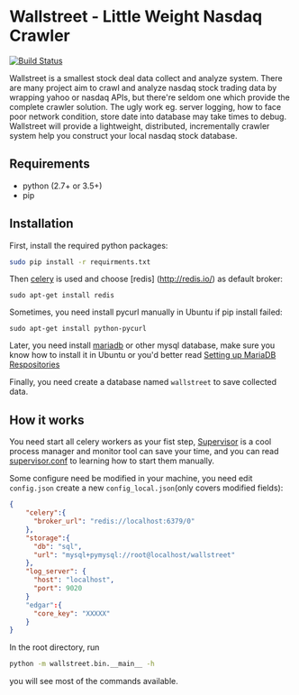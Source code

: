 # Wallstreet - Little Weight Nasdaq Crawler

[![Build Status](https://travis-ci.org/breakhearts/wallstreet.svg?branch=master)](https://travis-ci.org/breakhearts/wallstreet)

Wallstreet is a smallest stock deal data collect and analyze system. There are many project aim to crawl and analyze nasdaq stock trading data by wrapping yahoo or nasdaq APIs,
but there're seldom one which provide the complete crawler solution. The ugly work eg. server logging, how to face poor network condition, store date into database may take times to debug.
Wallstreet will provide a lightweight, distributed, incrementally crawler system help you construct your local nasdaq stock database.

## Requirements

- python (2.7+ or 3.5+)
- pip

## Installation

First, install the required python packages:
```bash
sudo pip install -r requirments.txt
```

Then [celery](https://github.com/celery/celery) is used and choose [redis] (http://redis.io/) as default broker:
```base
sudo apt-get install redis
```

Sometimes, you need install pycurl manually in Ubuntu if pip install failed:
```base
sudo apt-get install python-pycurl
```

Later, you need install [mariadb](https://mariadb.org/) or other mysql database, make sure you know how to install it in Ubuntu or you'd better read [Setting up MariaDB Respositories](https://downloads.mariadb.org/mariadb/repositories)

Finally, you need create a database named `wallstreet` to save collected data. 


## How it works

You need start all celery workers as your fist step, [Supervisor](http://supervisord.org/) is a cool process manager and monitor tool can save your time, and you can read [supervisor.conf](supervisor.conf) to learning how to start them manually.

Some configure need be modified in your machine, you need edit `config.json` create a new `config_local.json`(only covers modified fields):
```json
{
    "celery":{
      "broker_url": "redis://localhost:6379/0"                          /*redis url as celery broker*/
    },
    "storage":{                                                         
      "db": "sql",
      "url": "mysql+pymysql://root@localhost/wallstreet"                /*mysql url as data storage*/
    },
    "log_server": {                                                     /*logger server if you run workers in more than one manchines, logs will send to central log server*/
      "host": "localhost",                                                      
      "port": 9020
    }
    "edgar":{
      "core_key": "XXXXX"                                              /*edgar api key if you use edgar api*/
    }
}
```

In the root directory, run
```bash
python -m wallstreet.bin.__main__ -h
```
you will see most of the commands available.